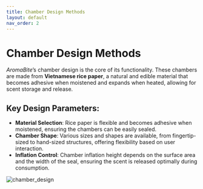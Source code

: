 ```yaml
---
title: Chamber Design Methods
layout: default
nav_order: 2
---
```


# Chamber Design Methods

*AromaBite*’s chamber design is the core of its functionality. These chambers are made from **Vietnamese rice paper**, a natural and edible material that becomes adhesive when moistened and expands when heated, allowing for scent storage and release.

## Key Design Parameters:
- **Material Selection**: Rice paper is flexible and becomes adhesive when moistened, ensuring the chambers can be easily sealed.
- **Chamber Shape**: Various sizes and shapes are available, from fingertip-sized to hand-sized structures, offering flexibility based on user interaction.
- **Inflation Control**: Chamber inflation height depends on the surface area and the width of the seal, ensuring the scent is released optimally during consumption.

![chamber_design](chamber_design.png)